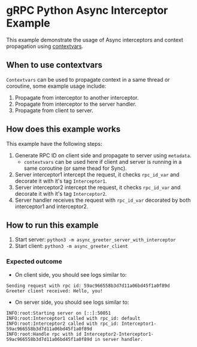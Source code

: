 # gRPC Python Async Interceptor Example

This example demonstrate the usage of Async interceptors and context propagation using [contextvars](https://docs.python.org/3/library/contextvars.html#module-contextvars).

## When to use contextvars

`Contextvars` can be used to propagate context in a same thread or coroutine, some example usage include:

1. Propagate from interceptor to another interceptor.
2. Propagate from interceptor to the server handler.
3. Propagate from client to server.

## How does this example works

This example have the following steps:
1. Generate RPC ID on client side and propagate to server using `metadata`.
    * `contextvars` can be used here if client and server is running in a same coroutine (or same thead for Sync).
2. Server interceptor1 intercept the request, it checks `rpc_id_var` and decorate it with it's tag `Interceptor1`.
3. Server interceptor2 intercept the request, it checks `rpc_id_var` and decorate it with it's tag `Interceptor2`.
4. Server handler receives the request with `rpc_id_var` decorated by both interceptor1 and interceptor2.

## How to run this example

1. Start server: `python3 -m async_greeter_server_with_interceptor`
2. Start client: `python3 -m async_greeter_client`

### Expected outcome

* On client side, you should see logs similar to:

```
Sending request with rpc id: 59ac966558b3d7d11a06bd45f1a0f89d
Greeter client received: Hello, you!
```

* On server side, you should see logs similar to:

```
INFO:root:Starting server on [::]:50051
INFO:root:Interceptor1 called with rpc_id: default
INFO:root:Interceptor2 called with rpc_id: Interceptor1-59ac966558b3d7d11a06bd45f1a0f89d
INFO:root:Handle rpc with id Interceptor2-Interceptor1-59ac966558b3d7d11a06bd45f1a0f89d in server handler.
```
